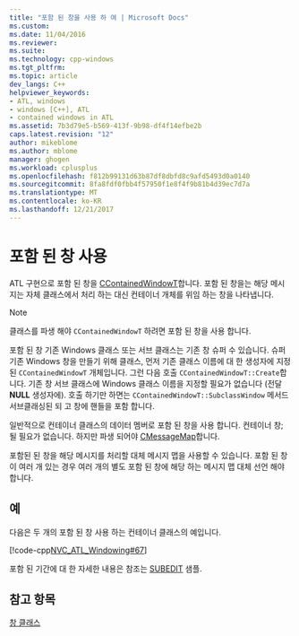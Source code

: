 ```yaml
---
title: "포함 된 창을 사용 하 여 | Microsoft Docs"
ms.custom: 
ms.date: 11/04/2016
ms.reviewer: 
ms.suite: 
ms.technology: cpp-windows
ms.tgt_pltfrm: 
ms.topic: article
dev_langs: C++
helpviewer_keywords:
- ATL, windows
- windows [C++], ATL
- contained windows in ATL
ms.assetid: 7b3d79e5-b569-413f-9b98-df4f14efbe2b
caps.latest.revision: "12"
author: mikeblome
ms.author: mblome
manager: ghogen
ms.workload: cplusplus
ms.openlocfilehash: f812b99131d63b87df8dbfd8c9afd5493d0a0140
ms.sourcegitcommit: 8fa8fdf0fbb4f57950f1e8f4f9b81b4d39ec7d7a
ms.translationtype: MT
ms.contentlocale: ko-KR
ms.lasthandoff: 12/21/2017
---
```

# <a name="using-contained-windows"></a>포함 된 창 사용
ATL 구현으로 포함 된 창을 [CContainedWindowT](../atl/reference/ccontainedwindowt-class.md)합니다. 포함 된 창을는 해당 메시지는 자체 클래스에서 처리 하는 대신 컨테이너 개체를 위임 하는 창을 나타냅니다.  
  
> [!NOTE]
>  클래스를 파생 해야 `CContainedWindowT` 하려면 포함 된 창을 사용 합니다.  
  
 포함 된 창 기존 Windows 클래스 또는 서브 클래스는 기존 창 슈퍼 수 있습니다. 슈퍼 기존 Windows 창을 만들기 위해 클래스, 먼저 기존 클래스 이름에 대 한 생성자에 지정 된 `CContainedWindowT` 개체입니다. 그런 다음 호출 `CContainedWindowT::Create`합니다. 기존 창 서브 클래스에 Windows 클래스 이름을 지정할 필요가 없습니다 (전달 **NULL** 생성자에). 호출 하기만 하면는 `CContainedWindowT::SubclassWindow` 메서드 서브클래싱된 되 고 창에 핸들을 포함 합니다.  
  
 일반적으로 컨테이너 클래스의 데이터 멤버로 포함 된 창을 사용 합니다. 컨테이너 창; 될 필요가 없습니다. 하지만 파생 되어야 [CMessageMap](../atl/reference/cmessagemap-class.md)합니다.  
  
 포함된 된 창을 해당 메시지를 처리할 대체 메시지 맵을 사용할 수 있습니다. 포함 된 창이 여러 개 있는 경우 여러 개의 별도 포함 된 창에 해당 하는 메시지 맵 대체 선언 해야 합니다.  
  
## <a name="example"></a>예  
 다음은 두 개의 포함 된 창 사용 하는 컨테이너 클래스의 예입니다.  
  
 [!code-cpp[NVC_ATL_Windowing#67](../atl/codesnippet/cpp/using-contained-windows_1.h)]  
  
 포함 된 기간에 대 한 자세한 내용은 참조는 [SUBEDIT](../visual-cpp-samples.md) 샘플.  
  
## <a name="see-also"></a>참고 항목  
 [창 클래스](../atl/atl-window-classes.md)


